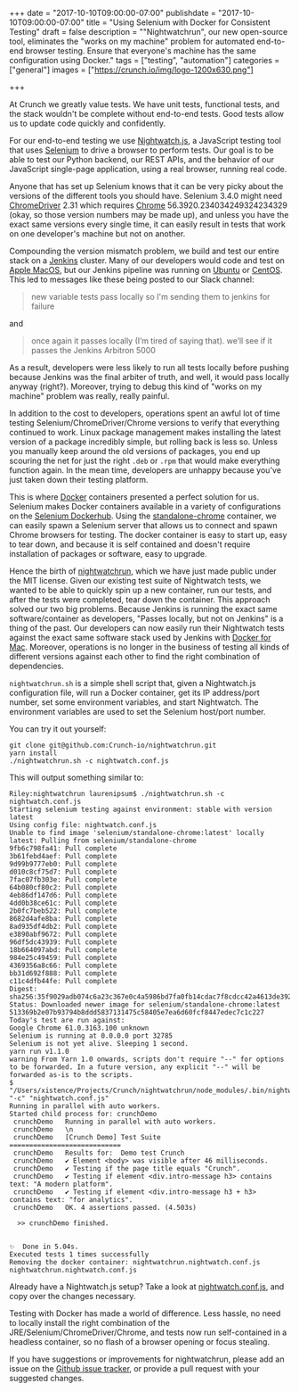+++
date = "2017-10-10T09:00:00-07:00"
publishdate = "2017-10-10T09:00:00-07:00"
title = "Using Selenium with Docker for Consistent Testing"
draft = false
description = "\"Nightwatchrun\", our new open-source tool, eliminates the \"works on my machine\" problem for automated end-to-end browser testing. Ensure that everyone's machine has the same configuration using Docker."
tags = ["testing", "automation"]
categories = ["general"]
images = ["https://crunch.io/img/logo-1200x630.png"]


+++

At Crunch we greatly value tests. We have unit tests, functional tests, and the stack wouldn't be complete without end-to-end tests. Good tests allow us to update code quickly and confidently.

For our end-to-end testing we use [Nightwatch.js][1], a JavaScript
testing tool that uses [Selenium][2] to drive a browser to perform tests. Our goal is to be
able to test our Python backend, our REST APIs, and the
behavior of our JavaScript single-page application, using a real browser,
running real code.

Anyone that has set up Selenium knows that it can be very picky about
the versions of the different tools you should have. Selenium 3.4.0 might need
[ChromeDriver][4] 2.31 which requires [Chrome][6] 56.3920.234034249324234329 (okay, so
those version numbers may be made up), and unless you have
the exact same versions every single time, it can easily result in tests
that work on one developer's machine but not on another.

Compounding the version mismatch problem, we build and test our entire stack on a [Jenkins][8] cluster. Many of our developers would code and test on [Apple MacOS][3], but our Jenkins pipeline
was running on [Ubuntu][5] or [CentOS][7]. This led to messages like these being posted to our Slack channel:

> new variable tests pass locally so I'm sending them to jenkins for failure

and

> once again it passes locally (I’m tired of saying that). we’ll see if it
> passes the Jenkins Arbitron 5000

As a result, developers were less likely to run all tests locally before pushing because Jenkins was the final arbiter
of truth, and well, it would pass locally anyway (right?). Moreover, trying to debug this kind of "works on my machine" problem was really, really painful.

In addition to the cost to developers, operations spent an awful
lot of time testing Selenium/ChromeDriver/Chrome versions to verify that
everything continued to work. Linux package management makes installing the
latest version of a package incredibly simple, but rolling back is less so. Unless you manually keep
around the old versions of packages, you end up scouring the net for just the
right `.deb` or `.rpm` that would make everything function again. In the mean
time, developers are unhappy because you've just taken down their testing
platform.

This is where [Docker][9] containers presented a perfect solution for us.
Selenium makes Docker containers available in a variety of configurations on
the [Selenium Dockerhub][10]. Using the [standalone-chrome][11] container, we
can easily spawn a Selenium server that allows us to connect and spawn Chrome
browsers for testing. The docker container is easy to start up, easy to
tear down, and because it is self contained and doesn't require installation of
packages or software, easy to upgrade.

Hence the birth of [nightwatchrun][12], which we have just made public under the MIT license. Given our existing test suite of Nightwatch
tests, we wanted to be able to quickly spin up a new container, run our tests,
and after the tests were completed, tear down the container. This approach solved our two big problems.
Because Jenkins is running the exact same software/container as developers, "Passes locally, but not on Jenkins"
is a thing of the past. Our developers can now easily run their Nightwatch
tests against the exact same software stack used by Jenkins with [Docker for Mac][13].
Moreover, operations is no longer in the business of testing all kinds of different
  versions against each other to find the right combination of dependencies.

`nightwatchrun.sh` is a simple shell script that, given a Nightwatch.js
configuration file, will run a Docker container, get its IP address/port
number, set some environment variables, and start Nightwatch. The environment
variables are used to set the Selenium host/port number.

You can try it out yourself:

```
git clone git@github.com:Crunch-io/nightwatchrun.git
yarn install
./nightwatchrun.sh -c nightwatch.conf.js
```

This will output something similar to:

    Riley:nightwatchrun laurenipsum$ ./nightwatchrun.sh -c nightwatch.conf.js
    Starting selenium testing against environment: stable with version latest
    Using config file: nightwatch.conf.js
    Unable to find image 'selenium/standalone-chrome:latest' locally
    latest: Pulling from selenium/standalone-chrome
    9fb6c798fa41: Pull complete
    3b61febd4aef: Pull complete
    9d99b9777eb0: Pull complete
    d010c8cf75d7: Pull complete
    7fac07fb303e: Pull complete
    64b080cf80c2: Pull complete
    4eb86df147d6: Pull complete
    4dd0b38ce61c: Pull complete
    2b0fc7beb522: Pull complete
    8682d4afe8ba: Pull complete
    8ad935df4db2: Pull complete
    e3890abf9672: Pull complete
    96df5dc43939: Pull complete
    18b664097abd: Pull complete
    984e25c49459: Pull complete
    4369356a8c66: Pull complete
    bb31d692f888: Pull complete
    c11c4dfb44fe: Pull complete
    Digest: sha256:35f9029adb074c6a23c367e0c4a5986bd7fa0fb14cdac7f8cdcc42a4613de392
    Status: Downloaded newer image for selenium/standalone-chrome:latest
    513369b2e07b93794b8ddd5837131475c58405e7ea6d60fcf8447edec7c1c227
    Today's test are run against:
    Google Chrome 61.0.3163.100 unknown
    Selenium is running at 0.0.0.0 port 32785
    Selenium is not yet alive. Sleeping 1 second.
    yarn run v1.1.0
    warning From Yarn 1.0 onwards, scripts don't require "--" for options to be forwarded. In a future version, any explicit "--" will be forwarded as-is to the scripts.
    $ "/Users/xistence/Projects/Crunch/nightwatchrun/node_modules/.bin/nightwatch" "-c" "nightwatch.conf.js"
    Running in parallel with auto workers.
    Started child process for: crunchDemo
     crunchDemo   Running in parallel with auto workers.
     crunchDemo   \n
     crunchDemo   [Crunch Demo] Test Suite
    ============================
     crunchDemo   Results for:  Demo test Crunch
     crunchDemo   ✔ Element <body> was visible after 46 milliseconds.
     crunchDemo   ✔ Testing if the page title equals "Crunch".
     crunchDemo   ✔ Testing if element <div.intro-message h3> contains text: "A modern platform".
     crunchDemo   ✔ Testing if element <div.intro-message h3 + h3> contains text: "for analytics".
     crunchDemo   OK. 4 assertions passed. (4.503s)

      >> crunchDemo finished.  


    ✨  Done in 5.04s.
    Executed tests 1 times successfully
    Removing the docker container: nightwatchrun.nightwatch.conf.js
    nightwatchrun.nightwatch.conf.js

Already have a Nightwatch.js setup? Take a look at
[nightwatch.conf.js][14], and copy over the changes necessary.

Testing with Docker has made a world of difference. Less hassle, no need to
locally install the right combination of the JRE/Selenium/ChromeDriver/Chrome,
and tests now run self-contained in a headless container, so no flash of a
browser opening or focus stealing.

If you have suggestions or improvements for nightwatchrun, please add an issue on the [Github
issue tracker][15], or provide a pull request with your suggested changes.

[1]: http://nightwatchjs.org
[2]: http://www.seleniumhq.org
[3]: https://www.apple.com/macos/
[4]: https://sites.google.com/a/chromium.org/chromedriver/
[5]: http://ubuntu.com
[6]: https://www.google.com/chrome/
[7]: https://www.centos.org
[8]: https://jenkins.io
[9]: https://www.docker.com
[10]: https://hub.docker.com/u/selenium/
[11]: https://hub.docker.com/r/selenium/standalone-chrome/
[12]: https://github.com/crunch-io/nightwatchrun/
[13]: https://www.docker.com/docker-mac
[14]: https://github.com/Crunch-io/nightwatchrun/blob/master/nightwatch.conf.js
[15]: https://github.com/Crunch-io/nightwatchrun/issues
